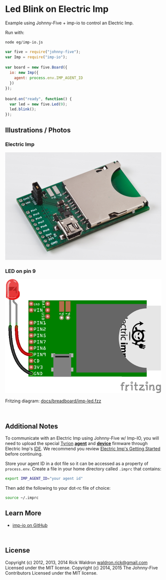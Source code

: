 <!--remove-start-->

# Led Blink on Electric Imp


Example using Johnny-Five + imp-io to control an Electric Imp.


Run with:
```bash
node eg/imp-io.js
```

<!--remove-end-->

```javascript
var five = require("johnny-five");
var Imp = require("imp-io");

var board = new five.Board({
  io: new Imp({
    agent: process.env.IMP_AGENT_ID
  })
});

board.on("ready", function() {
  var led = new five.Led(9);
  led.blink();
});

```


## Illustrations / Photos


### Electric Imp



![docs/images/imp.jpg](images/imp.jpg)  

### LED on pin 9



![docs/breadboard/imp-led.png](breadboard/imp-led.png)<br>

Fritzing diagram: [docs/breadboard/imp-led.fzz](breadboard/imp-led.fzz)

&nbsp;





## Additional Notes

To communicate with an Electric Imp using Johnny-Five w/ Imp-IO,
you will need to upload the special
[Tyrion](https://github.com/rwaldron/tyrion)
**[agent](https://github.com/rwaldron/tyrion/blob/master/agent.nut)** and
**[device](https://github.com/rwaldron/tyrion/blob/master/device.nut)**
firmware through Electric Imp's [IDE](https://ide.electricimp.com/login).
We recommend you review
[Electric Imp's Getting Started](http://www.electricimp.com/docs/gettingstarted/)
before continuing.

Store your agent ID in a dot file so it can be accessed as a property of `process.env`.
Create a file in your home directory called `.imprc` that contains:

```sh
export IMP_AGENT_ID="your agent id"
```

Then add the following to your dot-rc file of choice:

```sh
source ~/.imprc
```



## Learn More

- [imp-io on GitHub](https://github.com/rwaldron/imp-io)

&nbsp;

<!--remove-start-->

## License
Copyright (c) 2012, 2013, 2014 Rick Waldron <waldron.rick@gmail.com>
Licensed under the MIT license.
Copyright (c) 2014, 2015 The Johnny-Five Contributors
Licensed under the MIT license.

<!--remove-end-->
